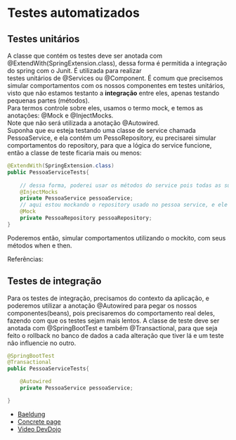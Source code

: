 # Testes automatizados
## Testes unitários

A classe que contém os testes deve ser anotada com @ExtendWith(SpringExtension.class),
dessa forma é permitida a integração do spring com o Junit. É utilizada para realizar  
testes unitários de @Services ou @Component. 
É comum que precisemos simular comportamentos com os nossos componentes em testes unitários,
visto que não estamos testanto a **integração** entre eles, apenas testando pequenas partes (métodos).  
Para termos controle sobre eles, usamos o termo mock, e temos as anotações: @Mock e @InjectMocks.  
Note que não será utilizada a anotação @Autowired.  
Suponha que eu esteja testando uma classe de service chamada PessoaService, e ela contém um PessoRepository,
eu precisarei simular comportamentos do repository, para que a lógica do service funcione, então a classe de teste ficaria mais ou menos:  

```java
@ExtendWith(SpringExtension.class)
public PessoaServiceTests{
    
    // dessa forma, poderei usar os métodos do service pois todas as suas dependências serão 'mockadas'
    @InjectMocks
    private PessoaService pessoaService;
    // aqui estou mockando o repository usado no pessoa service, e ele será injetado
    @Mock
    private PessoaRepository pessoaRepository;
}
```

Poderemos então, simular comportamentos utilizando o mockito, com seus métodos when e then.  

Referências:

## Testes de integração  

Para os testes de integração, precisamos do contexto da aplicação, e poderemos utilizar a anotação
@Autowired para pegar os nossos componentes(beans), pois precisaremos do comportamento real deles, 
fazendo com que os testes sejam mais lentos. A classe de teste deve ser anotada com @SpringBootTest 
e também @Transactional, para que seja feito o rollback no banco de dados a cada alteração que tiver lá
e um teste não influencie no outro.
```java
@SpringBootTest
@Transactional
public PessoaServiceTests{

    @Autowired
    private PessoaService pessoaService;

}
```

- [Baeldung](https://www.baeldung.com/mockito-behavior)
- [Concrete page](https://www.concretepage.com/spring-5/extendwith-springextension-spring-test)
- [Video DevDojo](https://www.youtube.com/watch?v=bWbzpsePKdk&list=PL62G310vn6nFBIxp6ZwGnm8xMcGE3VA5H&index=36)